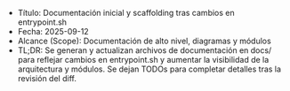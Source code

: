 - Título: Documentación inicial y scaffolding tras cambios en entrypoint.sh
- Fecha: 2025-09-12
- Alcance (Scope): Documentación de alto nivel, diagramas y módulos
- TL;DR: Se generan y actualizan archivos de documentación en docs/ para reflejar cambios en entrypoint.sh y aumentar la visibilidad de la arquitectura y módulos. Se dejan TODOs para completar detalles tras la revisión del diff.
